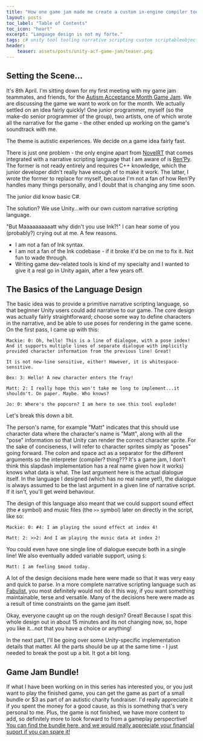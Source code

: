 ```yaml
---
title: "How one game jam made me create a custom in-engine compiler tool for a brand-new narrative scripting language I made up in less than an hour. Part 1: Language Design"
layout: posts
toc_label: "Table of Contents"
toc_icon: "heart"
excerpt: "Language design is not my forte."
tags: c# unity tool tooling narrative scripting custom scriptableobject
header:
    teaser: assets/posts/unity-acf-game-jam/teaser.png
---
```


## Setting the Scene...

It's 8th April. I'm sitting down for my first meeting with my game jam teammates, and friends, for the [Autism Acceptance Month Game Jam](https://itch.io/b/1369/autism-acceptance-month-game-jam). We are discussing the game we want to work on for the month. We actually settled on an idea fairly quickly! One junior programmer, myself (so the make-do senior programmer of the group), two artists, one of which wrote all the narrative for the game - the other ended up working on the game's soundtrack with me.

The theme is autistic experiences. We decide on a game idea fairly fast.

There is just one problem - the only engine apart from [NovelRT](https://github.com/NovelRT/NovelRT) that comes integrated with a narrative scripting language that I am aware of is [Ren'Py](https://github.com/renpy/renpy). The former is not ready entirely and requires C++ knowledge, which the junior developer didn't really have enough of to make it work. The latter, I wrote the former to replace for myself, because I'm not a fan of how Ren'Py handles many things personally, and I doubt that is changing any time soon.

The junior did know basic C#.

The solution? We use Unity...with our own custom narrative scripting language.

"But Maaaaaaaaaatt why didn't you use Ink?!" I can hear some of you (probably?) crying out at me. A few reasons.

- I am not a fan of Ink syntax.
- I am not a fan of the Ink codebase - if it broke it'd be on me to fix it. Not fun to wade through.
- Writing game dev-related tools is kind of my specialty and I wanted to give it a real go in Unity again, after a few years off.

## The Basics of the Language Design

The basic idea was to provide a primitive narrative scripting language, so that beginner Unity users could add narrative to our game. The core design was actually fairly straightforward; choose some way to define characters in the narrative, and be able to use poses for rendering in the game scene. On the first pass, I came up with this:

```
Mackie: 0: Oh, hello! This is a line of dialogue, with a pose index!
And it supports multiple lines of separate dialogue with implicitly provided character information from the previous line! Great!

It is not new-line sensitive, either! However, it is whitespace-sensitive.

Bex: 3: Hello! A new character enters the fray!

Matt: 2: I really hope this won't take me long to implement...it shouldn't. On paper. Maybe. Who knows?

Jo: 0: Where's the popcorn? I am here to see this tool explode!
```

Let's break this down a bit.

The person's name, for example "Matt" indicates that this should use character data where the character's name is "Matt", along with all the "pose" information so that Unity can render the correct character sprite. For the sake of conciseness, I will refer to character sprites simply as "poses" going forward. The colon and space act as a separator for the different arguments so the interpreter (compiler? thing??? It's a game jam, I don't think this slapdash implementation has a real name given how it works) knows what data is what. The last argument here is the actual dialogue itself. In the language I designed (which has no real name yet!), the dialogue is always assumed to be the last argument in a given line of narrative script. If it isn't, you'll get weird behaviour.

The design of this language also meant that we could support sound effect (the `#` symbol) and music files (the `>>` symbol) later on directly in the script, like so:

```
Mackie: 0: #4: I am playing the sound effect at index 4!

Matt: 2: >>2: And I am playing the music data at index 2!
```

You could even have one single line of dialogue execute both in a single line! We also eventually added variable support, using `$`:

```
Matt: I am feeling $mood today.
```

A lot of the design decisions made here were made so that it was very easy and quick to parse. In a more complete narrative scripting language such as [Fabulist](https://github.com/NovelRT/Fabulist), you most definitely would not do it this way, if you want something maintainable, terse and versatile. Many of the decisions here were made as a result of time constraints on the game jam itself.

Okay, everyone caught up on the rough design? Great! Because I spat this whole design out in about 15 minutes and its not changing now, so, hope you like it...not that you have a choice or anything!

In the next part, I'll be going over some Unity-specific implementation details that matter. All the parts should be up at the same time - I just needed to break the post up a bit. It got a bit long.

## Game Jam Bundle!

If what I have been working on in this series has interested you, or you just want to play the finished game, you can get the game as part of a small bundle or $3 as part of an autistic charity fundraiser. I'd really appreciate it if you spent the money for a good cause, as this is something that's very personal to me. Plus, the game is not finished, we have more content to add, so definitely more to look forward to from a gameplay perspecrtive! [You can find the bundle here, and we would really appreciate your financial suport if you can spare it!](https://itch.io/b/1369/autism-acceptance-month-game-jam)